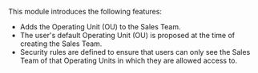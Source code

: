 This module introduces the following features:

- Adds the Operating Unit (OU) to the Sales Team.
- The user's default Operating Unit (OU) is proposed at the time of
  creating the Sales Team.
- Security rules are defined to ensure that users can only see the Sales
  Team of that Operating Units in which they are allowed access to.
